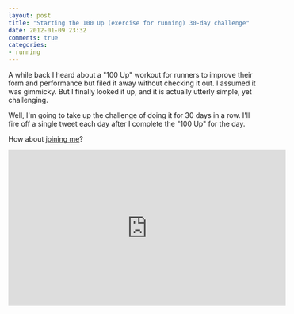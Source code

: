 ```yaml
---
layout: post
title: "Starting the 100 Up (exercise for running) 30-day challenge"
date: 2012-01-09 23:32
comments: true
categories: 
- running
---
```

A while back I heard about a "100 Up" workout for runners to improve their form and performance but filed it away without checking it out. I assumed it was gimmicky. But I finally looked it up, and it is actually utterly simple, yet challenging.

Well, I'm going to take up the challenge of doing it for 30 days in a row. I'll fire off a single tweet each day after I complete the "100 Up" for the day.

How about [joining me](http://www.naturalrunningstore.com/100UpChallenge)?

<iframe width="560" height="315" src="http://www.youtube.com/embed/by-rbM101XE" frameborder="0" allowfullscreen></iframe>